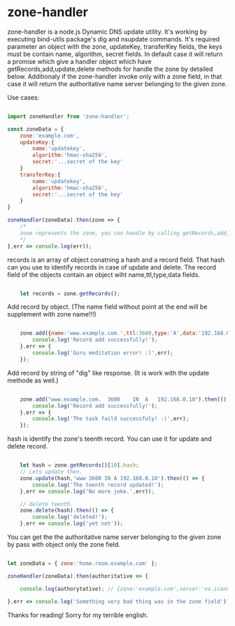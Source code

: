 # zone-handler

zone-handler is a node.js Dynamic DNS update utility. It's working by executing bind-utils package's dig and nsupdate commands. It's required parameter an object with the zone, updateKey, transferKey fields, the keys must be contain name, algorithm, secret fields. In default case it will return a promise which give a handler object which have getRecords,add,update,delete methods for handle the zone by detailed below.
Additionaly if the zone-handler invoke only with a zone field, in that case it will return the authoritative name server belonging to the given zone.


Use cases:

```javascript

import zoneHandler from 'zone-handler';

const zoneData = {
    zone:'example.com',
    updateKey:{
        name:'updatekey',
        algorithm:'hmac-sha256',
        secret:'...secret of the key'
    }
    transferKey:{
        name:'updatekey',
        algorithm:'hmac-sha256',
        secret:'...secret of the key'
    }
}

zoneHandler(zoneData).then(zone => {
    /*
    zone represents the zone, you can handle by calling getRecords,add,update,delete methods.
    */
},err => console.log(err));

```
records is an array of object conatning a hash and a record field. That hash can you use to identify records in case of update and delete. The record field of the objects contain an object wiht name,ttl,type,data fields. 
```javascript

    let records = zone.getRecords(); 

```

Add record by object. (The name field without point at the end will be supplement with zone name!!!)
```javascript

    zone.add({name:'www.example.com.',ttl:3600,type:'A',data:'192.168.0.10'}).then(() => {
        console.log('Record add successfully!');
    },err => {
        console.log('Guru meditation error! :)',err);
    });

```

Add record by string of "dig" like response. (It is work with the update methode as well.)
```javascript

    zone.add("www.example.com.	3600	IN	A	192.168.0.10").then(() => {
        console.log('Record add successfully!');
    },err => {
        console.log('The task faild successfuly! :)',err);
    });

```

hash is identify the zone's teenth record. You can use it for update and delete record.
```javascript

    let hash = zone.getRecords()[10].hash;
    // Lets update then.
    zone.update(hash,'www 3600 IN A 192.168.0.10').then(() => {
        console.log('The teenth record updated!');
    },err => console.log('No more joke.',err));

    // delete teenth.
    zone.delete(hash).then(() => {
        console.log('deleted!');
    },err => console.log('yet not'));

```

You can get the the authoritative name server belonging to the given zone by pass with object only  the zone field.
```javascript

let zoneData = { zone:'home.room.example.com' };

zoneHandler(zoneData).then(authoritative => {

    console.log(authorytative); // {zone:'example.com',server:'ns.icann.org'}

},err => console.log('Something very bad thing was in the zone field'));

```

Thanks for reading!
Sorry for my terrible english.